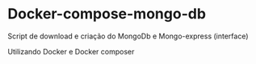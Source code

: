 # Docker-compose-mongo-db
Script de download e criação do MongoDb e Mongo-express (interface)

Utilizando Docker e Docker composer
